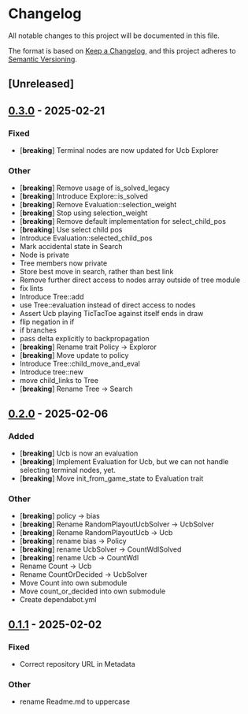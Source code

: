 # Changelog

All notable changes to this project will be documented in this file.

The format is based on [Keep a Changelog](https://keepachangelog.com/en/1.0.0/),
and this project adheres to [Semantic Versioning](https://semver.org/spec/v2.0.0.html).

## [Unreleased]

## [0.3.0](https://github.com/pacman82/monte-carlo-tree-search/compare/v0.2.0...v0.3.0) - 2025-02-21

### Fixed

- [**breaking**] Terminal nodes are now updated for Ucb Explorer

### Other

- [**breaking**] Remove usage of is_solved_legacy
- [**breaking**] Introduce Explore::is_solved
- [**breaking**] Remove Evaluation::selection_weight
- [**breaking**] Stop using selection_weight
- [**breaking**] Remove default implementation for select_child_pos
- [**breaking**] Use select child pos
- Introduce Evaluation::selected_child_pos
- Mark accidental state in Search
- Node is private
- Tree members now private
- Store best move in search, rather than best link
- Remove further direct access to nodes array outside of tree module
- fix lints
- Introduce Tree::add
- use Tree::evaluation instead of direct access to nodes
- Assert Ucb playing TicTacToe against itself ends in draw
- flip negation in if
- if branches
- pass delta explicitly to backpropagation
- [**breaking**] Rename trait Policy -> Exploror
- [**breaking**] Move update to policy
- Introduce Tree::child_move_and_eval
- Introduce tree::new
- move child_links to Tree
- [**breaking**] Rename Tree -> Search

## [0.2.0](https://github.com/pacman82/monte-carlo-tree-search/compare/v0.1.1...v0.2.0) - 2025-02-06

### Added

- [**breaking**] Ucb is now an evaluation
- [**breaking**] Implement Evaluation for Ucb, but we can not handle selecting terminal nodes, yet.
- [**breaking**] Move init_from_game_state to Evaluation trait

### Other

- [**breaking**] policy -> bias
- [**breaking**] Rename RandomPlayoutUcbSolver -> UcbSolver
- [**breaking**] Rename RandomPlayoutUcb -> Ucb
- [**breaking**] rename bias -> Policy
- [**breaking**] rename UcbSolver -> CountWdlSolved
- [**breaking**] rename Ucb -> CountWdl
- Rename Count -> Ucb
- Rename CountOrDecided -> UcbSolver
- Move Count into own submodule
- Move count_or_decided into own submodule
- Create dependabot.yml

## [0.1.1](https://github.com/pacman82/monte-carlo-tree-search/compare/v0.1.0...v0.1.1) - 2025-02-02

### Fixed

- Correct repository URL in Metadata

### Other

- rename Readme.md to uppercase
